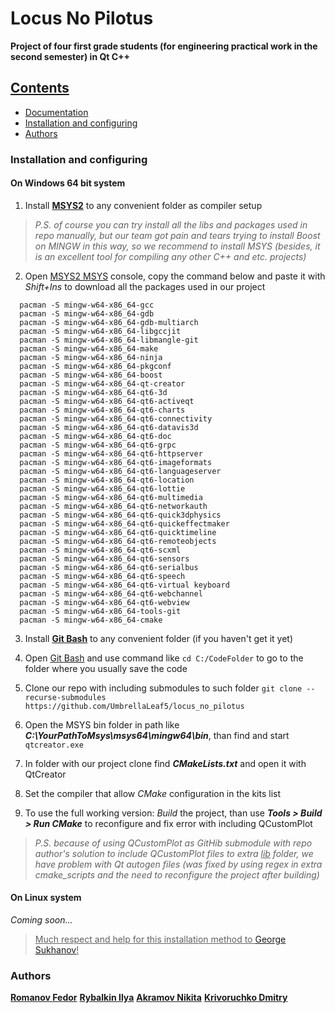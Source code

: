 # Locus No Pilotus

**Project of four first grade students (for engineering practical work in the second semester) in Qt C++**

## <u>**Contents**</u>
  * [Documentation](https://umbrellaleaf5.github.io/locus_no_pilotus/index.html "documentation generated with doxygen")
 * [Installation and configuring](#installation-and-configuring "with using MSYS")
 * [Authors](#authors "the best guys")

### Installation and configuring

#### On Windows 64 bit system
1) Install **[MSYS2](https://www.msys2.org/)** to any convenient folder as compiler setup
> *P.S. of course you can try install all the libs and packages used in repo manually, but our team got pain and tears trying to install Boost on MINGW in this way, so we recommend to install MSYS (besides, it is an excellent tool for compiling any other C++ and etc. projects)*

2) Open <u>MSYS2 MSYS</u> console, copy the command below and paste it with *Shift+Ins* to download all the packages used in our project
```
  pacman -S mingw-w64-x86_64-gcc
  pacman -S mingw-w64-x86_64-gdb
  pacman -S mingw-w64-x86_64-gdb-multiarch
  pacman -S mingw-w64-x86_64-libgccjit 
  pacman -S mingw-w64-x86_64-libmangle-git 
  pacman -S mingw-w64-x86_64-make
  pacman -S mingw-w64-x86_64-ninja
  pacman -S mingw-w64-x86_64-pkgconf
  pacman -S mingw-w64-x86_64-boost
  pacman -S mingw-w64-x86_64-qt-creator
  pacman -S mingw-w64-x86_64-qt6-3d
  pacman -S mingw-w64-x86_64-qt6-activeqt
  pacman -S mingw-w64-x86_64-qt6-charts 
  pacman -S mingw-w64-x86_64-qt6-connectivity 
  pacman -S mingw-w64-x86_64-qt6-datavis3d
  pacman -S mingw-w64-x86_64-qt6-doc 
  pacman -S mingw-w64-x86_64-qt6-grpc 
  pacman -S mingw-w64-x86_64-qt6-httpserver 
  pacman -S mingw-w64-x86_64-qt6-imageformats 
  pacman -S mingw-w64-x86_64-qt6-languageserver
  pacman -S mingw-w64-x86_64-qt6-location 
  pacman -S mingw-w64-x86_64-qt6-lottie 
  pacman -S mingw-w64-x86_64-qt6-multimedia 
  pacman -S mingw-w64-x86_64-qt6-networkauth 
  pacman -S mingw-w64-x86_64-qt6-quick3dphysics 
  pacman -S mingw-w64-x86_64-qt6-quickeffectmaker 
  pacman -S mingw-w64-x86_64-qt6-quicktimeline 
  pacman -S mingw-w64-x86_64-qt6-remoteobjects 
  pacman -S mingw-w64-x86_64-qt6-scxml
  pacman -S mingw-w64-x86_64-qt6-sensors 
  pacman -S mingw-w64-x86_64-qt6-serialbus 
  pacman -S mingw-w64-x86_64-qt6-speech 
  pacman -S mingw-w64-x86_64-qt6-virtual keyboard 
  pacman -S mingw-w64-x86_64-qt6-webchannel 
  pacman -S mingw-w64-x86_64-qt6-webview 
  pacman -S mingw-w64-x86_64-tools-git
  pacman -S mingw-w64-x86_64-cmake
```

3) Install **[Git Bash](https://gitforwindows.org/)** to any convenient folder (if you haven't get it yet) 

4) Open <u>Git Bash</u> and use command like ``` cd C:/CodeFolder ``` to go to the folder where you usually save the code

5) Clone our repo with including submodules to such folder
``` git clone --recurse-submodules https://github.com/UmbrellaLeaf5/locus_no_pilotus ```

6) Open the MSYS bin folder in path like ***C:\YourPathToMsys\msys64\mingw64\bin***, than find and start ``` qtcreator.exe ```

7) In folder with our project clone find ***CMakeLists.txt*** and open it with QtCreator

8) Set the compiler that allow *CMake* configuration in the kits list

8) To use the full working version: *Build* the project, than use ***Tools > Build > Run CMake*** to reconfigure and fix error with including QCustomPlot
> *P.S. because of using QCustomPlot as GitHib submodule with repo author's solution to include QCustomPlot files to extra <u>lib</u> folder, we have problem with Qt autogen files (was fixed by using regex in extra cmake_scripts and the need to reconfigure the project after building)*

#### On Linux system

*Coming soon...*

> <u>Much respect and help for this installation method to [George Sukhanov](https://github.com/TheFueRr "our colleague with an equally interesting project on processing experimental data")!</u>


### Authors
**[Romanov Fedor](https://github.com/Romanov-Fedor "math greatest gigachad (Desmos proger)")**
**[Rybalkin Ilya](https://github.com/Stargazer2005 "traveling salesman problem and Dijkstra algos enjoyer")**
**[Akramov Nikita](https://github.com/MrWh1teF0x "jsons, gui forms and cursors hero")**
**[Krivoruchko Dmitry](https://github.com/UmbrellaLeaf5 "repo manager and gui guy")**
